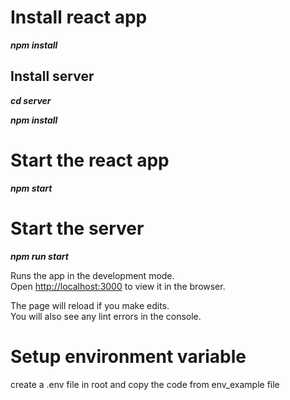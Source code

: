 # Install react app

**_npm install_**

## Install server

**_cd server_**

**_npm install_**

# Start the react app

**_npm start_**

# Start the server

**_npm run start_**

Runs the app in the development mode.\
Open [http://localhost:3000](http://localhost:3000) to view it in the browser.

The page will reload if you make edits.\
You will also see any lint errors in the console.

# Setup environment variable

create a .env file in root and copy the code from env_example file
